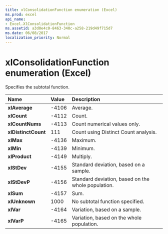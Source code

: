 ```yaml
---
title: xlConsolidationFunction enumeration (Excel)
ms.prod: excel
api_name:
- Excel.XlConsolidationFunction
ms.assetid: a3d0e4c0-8463-340c-a258-219d49f715d7
ms.date: 06/08/2017
localization_priority: Normal
---
```



# xlConsolidationFunction enumeration (Excel)

Specifies the subtotal function.



|Name|Value|Description|
|:-----|:-----|:-----|
| **xlAverage**|-4106|Average.|
| **xlCount**|-4112|Count.|
| **xlCountNums**|-4113|Count numerical values only.|
| **xlDistinctCount**|111|Count using Distinct Count analysis.|
| **xlMax**|-4136|Maximum.|
| **xlMin**|-4139|Minimum.|
| **xlProduct**|-4149|Multiply.|
| **xlStDev**|-4155|Standard deviation, based on a sample.|
| **xlStDevP**|-4156|Standard deviation, based on the whole population.|
| **xlSum**|-4157|Sum.|
| **xlUnknown**|1000|No subtotal function specified.|
| **xlVar**|-4164|Variation, based on a sample.|
| **xlVarP**|-4165|Variation, based on the whole population.|

